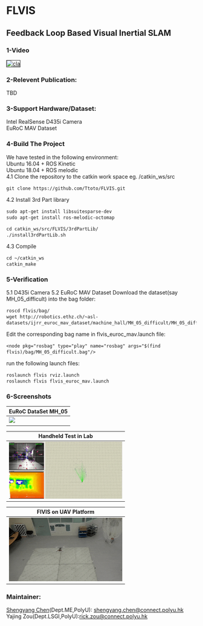 #  FLVIS
## Feedback Loop Based Visual Inertial SLAM

### 1-Video
<a href="https://www.youtube.com/embed/ljZWb2x6CRQ" target="_blank"><img src="http://img.youtube.com/vi/ljZWb2x6CRQ/0.jpg" 
alt="cla" width="480" height="300" border="1" /></a>
### 2-Relevent Publication:
TBD
### 3-Support Hardware/Dataset:
Intel RealSense D435i Camera <br />
EuRoC MAV Dataset
### 4-Build The Project
We have tested in the following environment: <br />
Ubuntu 16.04 + ROS Kinetic <br />
Ubuntu 18.04 + ROS melodic <br />
4.1 Clone the repository to the catkin work space eg. /catkin_ws/src
````
git clone https://github.com/Ttoto/FLVIS.git
````
4.2 Install 3rd Part library
````
sudo apt-get install libsuitesparse-dev 
sudo apt-get install ros-melodic-octomap

````
````
cd catkin_ws/src/FLVIS/3rdPartLib/
./install3rdPartLib.sh
````
4.3 Compile
````
cd ~/catkin_ws
catkin_make
````
### 5-Verification
5.1 D435i Camera
5.2 EuRoC MAV Dataset
Download the dataset(say MH_05_difficult) into the bag folder:
````
roscd flvis/bag/
wget http://robotics.ethz.ch/~asl-datasets/ijrr_euroc_mav_dataset/machine_hall/MH_05_difficult/MH_05_difficult.bag
````
Edit the corresponding bag name in flvis_euroc_mav.launch file:
````
<node pkg="rosbag" type="play" name="rosbag" args="$(find flvis)/bag/MH_05_difficult.bag"/>
````
run the following launch files:
````
roslaunch flvis rviz.launch
roslaunch flvis flvis_euroc_mav.launch
````
### 6-Screenshots
| EuRoC DataSet MH_05    | 
| ---------------------- | 
| <img src="others/mh05_gif.gif" width="300">  |

| Handheld Test in Lab   | 
| ---------------------- | 
| <img src="others/lab_gif.gif" width="300">  |

| FlVIS on UAV Platform  | 
| ---------------------- | 
| <img src="others/uav_gif.gif" width="300">  |
### Maintainer:
[Shengyang Chen](https://www.polyu.edu.hk/researchgrp/cywen/index.php/en/people/researchstudent.html)(Dept.ME,PolyU): shengyang.chen@connect.polyu.hk <br />
Yajing Zou(Dept.LSGI,PolyU):rick.zou@connect.polyu.hk

